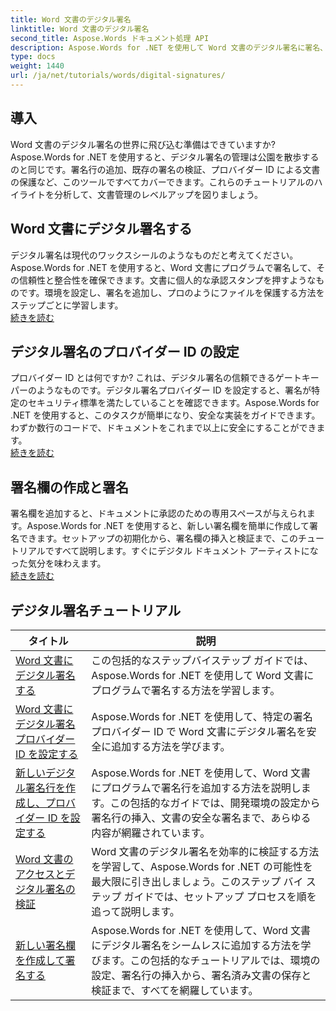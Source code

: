 ```yaml
---
title: Word 文書のデジタル署名
linktitle: Word 文書のデジタル署名
second_title: Aspose.Words ドキュメント処理 API
description: Aspose.Words for .NET を使用して Word 文書のデジタル署名に署名、検証、管理する方法をステップバイステップで説明するチュートリアルをご覧ください。
type: docs
weight: 1440
url: /ja/net/tutorials/words/digital-signatures/
---
```

## 導入

Word 文書のデジタル署名の世界に飛び込む準備はできていますか? Aspose.Words for .NET を使用すると、デジタル署名の管理は公園を散歩するのと同じです。署名行の追加、既存の署名の検証、プロバイダー ID による文書の保護など、このツールですべてカバーできます。これらのチュートリアルのハイライトを分析して、文書管理のレベルアップを図りましょう。

## Word 文書にデジタル署名する  

デジタル署名は現代のワックスシールのようなものだと考えてください。Aspose.Words for .NET を使用すると、Word 文書にプログラムで署名して、その信頼性と整合性を確保できます。文書に個人的な承認スタンプを押すようなものです。環境を設定し、署名を追加し、プロのようにファイルを保護する方法をステップごとに学習します。  
[続きを読む](./digitally-signing-word-document/)  

## デジタル署名のプロバイダー ID の設定  

プロバイダー ID とは何ですか? これは、デジタル署名の信頼できるゲートキーパーのようなものです。デジタル署名プロバイダー ID を設定すると、署名が特定のセキュリティ標準を満たしていることを確認できます。Aspose.Words for .NET を使用すると、このタスクが簡単になり、安全な実装をガイドできます。わずか数行のコードで、ドキュメントをこれまで以上に安全にすることができます。  
[続きを読む](./set-digital-signature-provider-id/)  

## 署名欄の作成と署名  

署名欄を追加すると、ドキュメントに承認のための専用スペースが与えられます。Aspose.Words for .NET を使用すると、新しい署名欄を簡単に作成して署名できます。セットアップの初期化から、署名欄の挿入と検証まで、このチュートリアルですべて説明します。すぐにデジタル ドキュメント アーティストになった気分を味わえます。  
[続きを読む](./create-and-sign-new-signature-line/)  

 ## デジタル署名チュートリアル
| タイトル | 説明 |
| --- | --- |
| [Word 文書にデジタル署名する](./digitally-signing-word-document/) | この包括的なステップバイステップ ガイドでは、Aspose.Words for .NET を使用して Word 文書にプログラムで署名する方法を学習します。 |
| [Word 文書にデジタル署名プロバイダー ID を設定する](./set-digital-signature-provider-id/) | Aspose.Words for .NET を使用して、特定の署名プロバイダー ID で Word 文書にデジタル署名を安全に追加する方法を学びます。 |
| [新しいデジタル署名行を作成し、プロバイダー ID を設定する](./create-new-digital-signature-line-and-set-provider-id/) | Aspose.Words for .NET を使用して、Word 文書にプログラムで署名行を追加する方法を説明します。この包括的なガイドでは、開発環境の設定から署名行の挿入、文書の安全な署名まで、あらゆる内容が網羅されています。 |
| [Word 文書のアクセスとデジタル署名の検証](./access-and-digital-signature-verification/) | Word 文書のデジタル署名を効率的に検証する方法を学習して、Aspose.Words for .NET の可能性を最大限に引き出しましょう。このステップ バイ ステップ ガイドでは、セットアップ プロセスを順を追って説明します。 |
| [新しい署名欄を作成して署名する](./create-and-sign-new-signature-line/) | Aspose.Words for .NET を使用して、Word 文書にデジタル署名をシームレスに追加する方法を学びます。この包括的なチュートリアルでは、環境の設定、署名行の挿入から、署名済み文書の保存と検証まで、すべてを網羅しています。 |